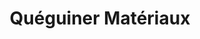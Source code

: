 ---
title: "Quéguiner Matériaux"
url: /saint-nazaire/queguiner-materiaux/
shop: à faire soi-même
---